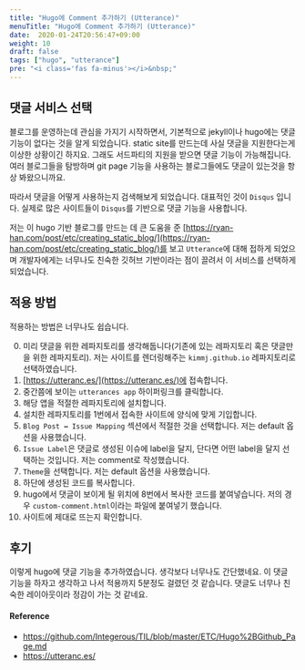 ```yaml
---
title: "Hugo에 Comment 추가하기 (Utterance)"
menuTitle: "Hugo에 Comment 추가하기 (Utterance)"
date:  2020-01-24T20:56:47+09:00
weight: 10
draft: false
tags: ["hugo", "utterance"]
pre: "<i class='fas fa-minus'></i>&nbsp;"
---
```


## 댓글 서비스 선택

블로그를 운영하는데 관심을 가지기 시작하면서, 기본적으로 jekyll이나 hugo에는 댓글 기능이 없다는 것을 알게 되었습니다.
static site를 만드는데 사실 댓글을 지원한다는게 이상한 상황이긴 하지요.
그래도 서드파티의 지원을 받으면 댓글 기능이 가능해집니다.
여러 블로그들을 탐방하며 git page 기능을 사용하는 블로그들에도 댓글이 있는것을 항상 봐왔으니까요.

따라서 댓글을 어떻게 사용하는지 검색해보게 되었습니다.
대표적인 것이 `Disqus` 입니다.
실제로 많은 사이트들이 `Disqus`를 기반으로 댓글 기능을 사용합니다.

저는 이 hugo 기반 블로그를 만드는 데 큰 도움을 준 [https://ryan-han.com/post/etc/creating_static_blog/](https://ryan-han.com/post/etc/creating_static_blog/)를 보고 `Utterance`에 대해 접하게 되었으며
개발자에게는 너무나도 친숙한 깃허브 기반이라는 점이 끌려서 이 서비스를 선택하게 되었습니다.

## 적용 방법

적용하는 방법은 너무나도 쉽습니다.

0. 미리 댓글을 위한 레파지토리를 생각해둡니다(기존에 있는 레파지토리 혹은 댓글만을 위한 레파지토리). 
   저는 사이트를 렌더링해주는 `kimmj.github.io` 레파지토리로 선택하였습니다.
1. [https://utteranc.es/](https://utteranc.es/)에 접속합니다.
2. 중간쯤에 보이는 `utterances app` 하이퍼링크를 클릭합니다.
3. 해당 앱을 적절한 레파지토리에 설치합니다.
4. 설치한 레파지토리를 1번에서 접속한 사이트에 양식에 맞게 기입합니다.
5. `Blog Post ↔️ Issue Mapping` 섹션에서 적절한 것을 선택합니다. 저는 default 옵션을 사용했습니다.
6. `Issue Label`은 댓글로 생성된 이슈에 label을 달지, 단다면 어떤 label을 달지 선택하는 것입니다.
   저는 comment로 작성했습니다.
7. `Theme`을 선택합니다. 저는 default 옵션을 사용했습니다.
8. 하단에 생성된 코드를 복사합니다.
9. hugo에서 댓글이 보이게 될 위치에 8번에서 복사한 코드를 붙여넣습니다.
   저의 경우 `custom-comment.html`이라는 파일에 붙여넣기 했습니다.
10. 사이트에 제대로 뜨는지 확인합니다.

## 후기

이렇게 hugo에 댓글 기능을 추가하였습니다. 
생각보다 너무나도 간단했네요.
이 댓글 기능을 하자고 생각하고 나서 적용까지 5분정도 걸렸던 것 같습니다.
댓글도 너무나 친숙한 레이아웃이라 정감이 가는 것 같네요.

#### Reference 
* https://github.com/Integerous/TIL/blob/master/ETC/Hugo%2BGithub_Page.md
* https://utteranc.es/